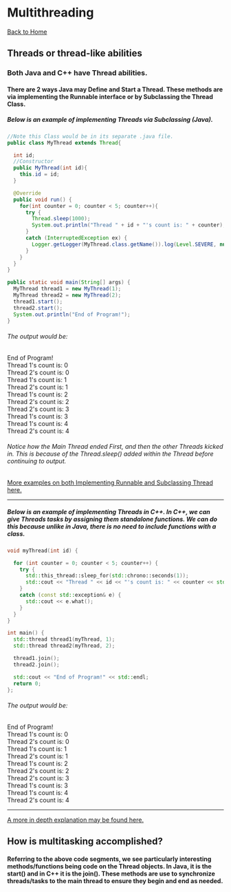 # Multithreading
[Back to Home](README.md)
## Threads or thread-like abilities
### Both Java and C++ have Thread abilities.

#### There are 2 ways Java may Define and Start a Thread. These methods are via implementing the Runnable interface or by Subclassing the Thread Class.
##### Below is an example of implementing Threads via Subclassing (Java).

```Java
//Note this Class would be in its separate .java file.
public class MyThread extends Thread{

  int id;
  //Constructor
  public MyThread(int id){
    this.id = id;
  }

  @Override
  public void run() {
    for(int counter = 0; counter < 5; counter++){
      try {
        Thread.sleep(1000);
        System.out.println("Thread " + id + "'s count is: " + counter);
      }
      catch (InterruptedException ex) {
        Logger.getLogger(MyThread.class.getName()).log(Level.SEVERE, null, ex);
      }
    }
  }
}

public static void main(String[] args) {
  MyThread thread1 = new MyThread(1);
  MyThread thread2 = new MyThread(2);
  thread1.start();
  thread2.start();
  System.out.println("End of Program!");
}

```
###### The output would be:  
End of Program!  
Thread 1's count is: 0  
Thread 2's count is: 0  
Thread 1's count is: 1  
Thread 2's count is: 1  
Thread 1's count is: 2  
Thread 2's count is: 2  
Thread 2's count is: 3  
Thread 1's count is: 3  
Thread 1's count is: 4  
Thread 2's count is: 4  

###### Notice how the Main Thread ended First, and then the other Threads kicked in. This is because of the Thread.sleep() added within the Thread before continuing to output.

[More examples on both Implementing Runnable and Subclassing Thread here. ](https://docs.oracle.com/javase/tutorial/essential/concurrency/runthread.html)

---

##### Below is an example of implementing Threads in C++. In C++, we can give Threads tasks by assigning them standalone functions. We can do this because unlike in Java, there is no need to include functions with a class.
```C++
void myThread(int id) {

  for (int counter = 0; counter < 5; counter++) {
    try {
      std::this_thread::sleep_for(std::chrono::seconds(1));
      std::cout << "Thread " << id << "'s count is: " << counter << std::endl;
    }
    catch (const std::exception& e) {
      std::cout << e.what();
    }
  }
}

int main() {
  std::thread thread1(myThread, 1);
  std::thread thread2(myThread, 2);

  thread1.join();
  thread2.join();

  std::cout << "End of Program!" << std::endl;
  return 0;
};
```

###### The output would be:  
End of Program!  
Thread 1's count is: 0  
Thread 2's count is: 0  
Thread 1's count is: 1  
Thread 2's count is: 1  
Thread 1's count is: 2  
Thread 2's count is: 2  
Thread 2's count is: 3  
Thread 1's count is: 3  
Thread 1's count is: 4  
Thread 2's count is: 4  

---

[A more in depth explanation may be found here.](http://www.cplusplus.com/reference/thread/thread/)

## How is multitasking accomplished?
#### Referring to the above code segments, we see particularly interesting methods/functions being code on the Thread objects. In Java, it is the start() and in C++ it is the join(). These methods are use to synchronize threads/tasks to the main thread to ensure they begin and end as needed.
